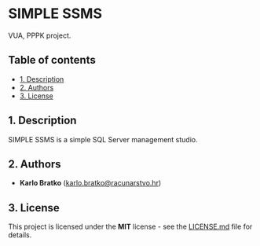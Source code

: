 # SIMPLE SSMS <!-- omit in toc -->

VUA, PPPK project.

## Table of contents <!-- omit in toc -->
- [1. Description](#1-description)
- [2. Authors](#3-authors)
- [3. License](#4-license)

## 1. Description

SIMPLE SSMS is a simple SQL Server management studio.

## 2. Authors

- **Karlo Bratko** (karlo.bratko@racunarstvo.hr)

## 3. License

This project is licensed under the **MIT** license - see the [LICENSE.md](/LICENSE.md) file for details.
